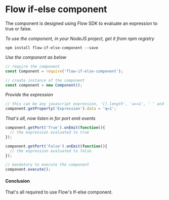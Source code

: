 # Flow if-else component
The component is designed using Flow SDK to evaluate an expression to true or false.

*To use the component, in your NodeJS project, get it from npm registry*

```
npm install flow-if-else-component --save
```

*Use the component as below*

```javascript
// require the component
const Component = require('flow-if-else-component');

// create instance of the component
const component = new Component();
```

*Provide the expression*

```javascript
// this can be any javascript expression, '[].length', 'a==1', ' ' and more
component.getProperty('Expression').data = 'q=1'; 
```

*That's all, now listen in for port emit events*
```javascript
component.getPort('True').onEmit(function(){
  // the expression evaluated to true
});

component.getPort('False').onEmit(function(){
  // the expression evaluated to false
});

// mandatory to execute the component
component.execute();
```

#### Conclusion

That's all required to use Flow's If-else component.